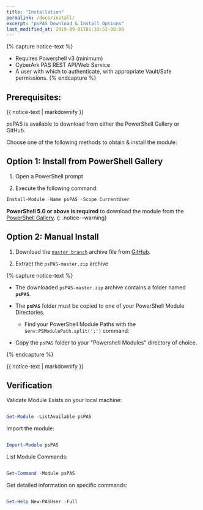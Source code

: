```yaml
---
title: "Installation"
permalink: /docs/install/
excerpt: "psPAS Download & Install Options"
last_modified_at: 2019-09-01T01:33:52-00:00
---
```


{% capture notice-text %}
- Requires Powershell v3 (minimum)
- CyberArk PAS REST API/Web Service
- A user with which to authenticate, with appropriate Vault/Safe permissions.
{% endcapture %}

<div class="notice--info">
  <h2>Prerequisites:</h2>
  {{ notice-text | markdownify }}
</div>

psPAS is available to download from either the PowerShell Gallery or GitHub.

Choose one of the following methods to obtain & install the module:

## Option 1: Install from PowerShell Gallery

1. Open a PowerShell prompt

2. Execute the following command:

```powershell
Install-Module -Name psPAS -Scope CurrentUser
```

**PowerShell 5.0 or above is required** to download the module from the [PowerShell Gallery](https://www.powershellgallery.com/packages/psPAS/).
{: .notice--warning}

## Option 2: Manual Install

1. Download the [`master branch`](https://github.com/pspete/psPAS/archive/master.zip) archive file from [GitHub](https://github.com/pspete/psPAS/).

2. Extract the `psPAS-master.zip` archive

{% capture notice-text %}

- The downloaded `psPAS-master.zip` archive contains a folder named **`psPAS`**.

- The **`psPAS`** folder must be copied to one of your PowerShell Module Directories.
  - Find your PowerShell Module Paths with the `$env:PSModulePath.split(';')` command:
- Copy the `psPAS` folder to your "Powershell Modules" directory of choice.

{% endcapture %}
<div class="notice--info">
  {{ notice-text | markdownify }}
</div>

## Verification

Validate Module Exists on your local machine:

```powershell

Get-Module -ListAvailable psPAS

```

Import the module:

```powershell

Import-Module psPAS

```

List Module Commands:

```powershell

Get-Command -Module psPAS

```

Get detailed information on specific commands:

```powershell

Get-Help New-PASUser -Full

```
